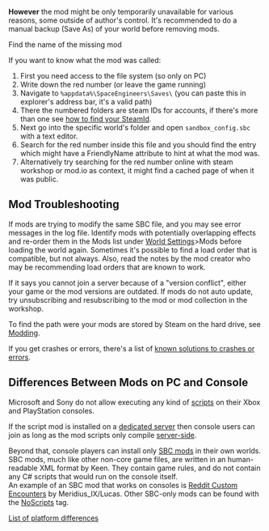 **However** the mod might be only temporarily unavailable for various reasons, some outside of author's control. It's recommended to do a manual backup (Save As) of your world before removing mods.

Find the name of the missing mod

If you want to know what the mod was called:

1.  First you need access to the file system (so only on PC)
2.  Write down the red number (or leave the game running)
3.  Navigate to `%appdata%\SpaceEngineers\Saves\` (you can paste this in explorer's address bar, it's a valid path)
4.  There the numbered folders are steam IDs for accounts, if there's more than one see [how to find your SteamId](https://help.steampowered.com/en/faqs/view/2816-BE67-5B69-0FEC).
5.  Next go into the specific world's folder and open `sandbox_config.sbc` with a text editor.
6.  Search for the red number inside this file and you should find the entry which might have a FriendlyName attribute to hint at what the mod was.
7.  Alternatively try searching for the red number online with steam workshop or mod.io as context, it might find a cached page of when it was public.

## Mod Troubleshooting

If mods are trying to modify the same SBC file, and you may see error messages in the log file. Identify mods with potentially overlapping effects and re-order them in the Mods list under [World Settings](https://spaceengineers.wiki.gg/wiki/World_Settings "World Settings")\>Mods before loading the world again. Sometimes it's possible to find a load order that is compatible, but not always. Also, read the notes by the mod creator who may be recommending load orders that are known to work.

If it says you cannot join a server because of a "version conflict", either your game or the mod versions are outdated. If mods do not auto update, try unsubscribing and resubscribing to the mod or mod collection in the workshop.

To find the path were your mods are stored by Steam on the hard drive, see [Modding](https://spaceengineers.wiki.gg/wiki/Modding "Modding").

If you get crashes or errors, there's a list of [known solutions to crashes or errors](https://spaceengineers.wiki.gg/wiki/Modding/Reference/Known_Solutions_to_crashes_or_errors "Modding/Reference/Known Solutions to crashes or errors").

## Differences Between Mods on PC and Console

Microsoft and Sony do not allow executing any kind of [scripts](https://spaceengineers.wiki.gg/wiki/Modding/Introduction_to_Modding_Space_Engineers#Scripting "Modding/Introduction to Modding Space Engineers") on their Xbox and PlayStation consoles.

If the script mod is installed on a [dedicated server](https://spaceengineers.wiki.gg/wiki/Setting_up_a_Space_Engineers_Dedicated_Server "Setting up a Space Engineers Dedicated Server") then console users can join as long as the mod scripts only compile [server-side](https://mod.io/g/spaceengineers?tags-in=Mod,ServerScripts).

Beyond that, console players can install only [SBC mods](https://spaceengineers.wiki.gg/wiki/SBC_File_Mods "SBC File Mods") in their own worlds. SBC mods, much like other non-core game files, are written in an human-readable XML format by Keen. They contain game rules, and do not contain any C# scripts that would run on the console itself.  
An example of an SBC mod that works on consoles is [Reddit Custom Encounters](https://mod.io/g/spaceengineers/m/reddit-custom-encounters-legacy) by Meridius\_IX/Lucas. Other SBC-only mods can be found with the [NoScripts](https://mod.io/g/spaceengineers?tags-in=Mod,NoScripts) tag.

[List of platform differences](https://spaceengineers.wiki.gg/wiki/Features#Platform_Differences "Features")